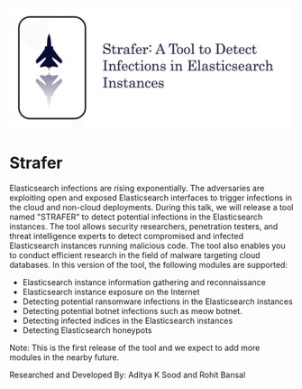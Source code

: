 ![Screenshot](images/strafer.png)


# Strafer

Elasticsearch infections are rising exponentially. The adversaries are exploiting open and exposed Elasticsearch interfaces to trigger infections in the cloud and non-cloud deployments. During this talk, we will release a tool named "STRAFER" to detect potential infections in the Elasticsearch instances. The tool allows security researchers, penetration testers, and threat intelligence experts to detect compromised and infected Elasticsearch instances running malicious code. The tool also enables you to conduct efficient research in the field of malware targeting cloud databases. In this version of the tool, the following modules are supported:

* Elasticsearch instance information gathering and reconnaissance
* Elasticsearch instance exposure on the Internet
* Detecting potential ransomware infections in the Elasticsearch instances
* Detecting potential botnet infections such as meow botnet.
* Detecting infected indices in the Elasticsearch instances
* Detecting Elasticsearch honeypots

Note: This is the first release of the tool and we expect to add more modules in the nearby future.

Researched and Developed By: Aditya K Sood and Rohit Bansal
